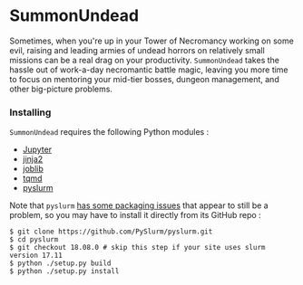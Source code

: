 # SummonUndead

Sometimes, when you're up in your Tower of Necromancy working on some evil,
raising and leading armies of undead horrors on relatively small missions 
can be a real drag on your productivity. `SummonUndead` takes the hassle out 
of work-a-day necromantic battle magic, leaving you more time to focus on
mentoring your mid-tier bosses, dungeon management, and other big-picture
problems.

### Installing

`SummonUndead` requires the following Python modules :

* [Jupyter](https://jupyter.org/)
* [jinja2](http://jinja.pocoo.org/)
* [joblib](https://joblib.readthedocs.io/en/latest/)
* [tqmd](https://github.com/tqdm/tqdm)
* [pyslurm](https://pyslurm.github.io/)

Note that `pyslurm` [has some packaging issues](https://github.com/PySlurm/pyslurm/issues/102) that
appear to still be a problem, so you may have to install it directly from its GitHub repo :

```
$ git clone https://github.com/PySlurm/pyslurm.git
$ cd pyslurm
$ git checkout 18.08.0 # skip this step if your site uses slurm version 17.11
$ python ./setup.py build
$ python ./setup.py install
```
